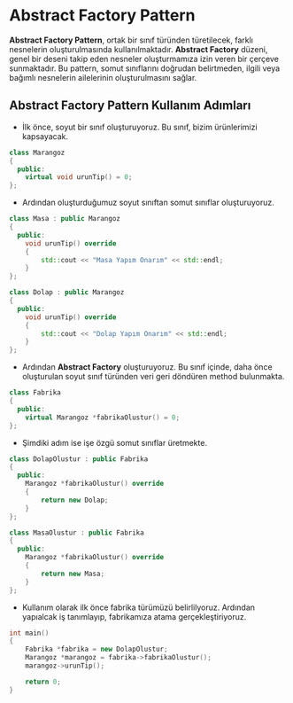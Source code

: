 # Abstract Factory Pattern
**Abstract Factory Pattern**, ortak bir sınıf türünden türetilecek, farklı nesnelerin oluşturulmasında kullanılmaktadır. **Abstract Factory** düzeni, genel bir deseni takip eden nesneler oluşturmamıza izin veren bir çerçeve sunmaktadır. Bu pattern, somut sınıflarını doğrudan belirtmeden, ilgili veya bağımlı nesnelerin ailelerinin oluşturulmasını sağlar.


## Abstract Factory Pattern Kullanım Adımları

* İlk önce, soyut bir sınıf oluşturuyoruz. Bu sınıf, bizim ürünlerimizi kapsayacak.

```cpp
class Marangoz
{
  public:
    virtual void urunTip() = 0;
};

```

* Ardından oluşturduğumuz soyut sınıftan somut sınıflar oluşturuyoruz.

```cpp
class Masa : public Marangoz
{
  public:
    void urunTip() override
    {
        std::cout << "Masa Yapım Onarım" << std::endl;
    }
};

class Dolap : public Marangoz
{
  public:
    void urunTip() override
    {
        std::cout << "Dolap Yapım Onarım" << std::endl;
    }
};
```

* Ardından **Abstract Factory** oluşturuyoruz. Bu sınıf içinde, daha önce oluşturulan soyut sınıf türünden veri geri döndüren method bulunmakta.

```cpp
class Fabrika
{
  public:
    virtual Marangoz *fabrikaOlustur() = 0;
};
```

* Şimdiki adım ise işe özgü somut sınıflar üretmekte.

```cpp
class DolapOlustur : public Fabrika
{
  public:
    Marangoz *fabrikaOlustur() override
    {
        return new Dolap;
    }
};

class MasaOlustur : public Fabrika
{
  public:
    Marangoz *fabrikaOlustur() override
    {
        return new Masa;
    }
};
```

* Kullanım olarak ilk önce fabrika türümüzü belirlilyoruz. Ardından yapıalcak iş tanımlayıp, fabrikamıza atama gerçekleştiriyoruz.

```cpp
int main()
{
    Fabrika *fabrika = new DolapOlustur;
    Marangoz *marangoz = fabrika->fabrikaOlustur();
    marangoz->urunTip();

    return 0;
}
```